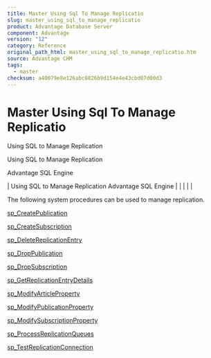```yaml
---
title: Master Using Sql To Manage Replicatio
slug: master_using_sql_to_manage_replicatio
product: Advantage Database Server
component: Advantage
version: "12"
category: Reference
original_path_html: master_using_sql_to_manage_replicatio.htm
source: Advantage CHM
tags:
  - master
checksum: a40079e8e126abc0826b9d154e4e43cbd07d00d3
---
```


# Master Using Sql To Manage Replicatio

Using SQL to Manage Replication

Using SQL to Manage Replication

Advantage SQL Engine

| Using SQL to Manage Replication  Advantage SQL Engine |  |  |  |  |

The following system procedures can be used to manage replication.

[sp\_CreatePublication](master_sp_createpublication.md)

[sp\_CreateSubscription](master_sp_createsubscription.md)

[sp\_DeleteReplicationEntry](master_sp_deletereplicationentry.md)

[sp\_DropPublication](master_sp_droppublication.md)

[sp\_DropSubscription](master_sp_dropsubscription.md)

[sp\_GetReplicationEntryDetails](master_sp_getreplicationentrydetails.md)

[sp\_ModifyArticleProperty](master_sp_modifyarticleproperty.md)

[sp\_ModifyPublicationProperty](master_sp_modifypublicationproperty.md)

[sp\_ModifySubscriptionProperty](master_sp_modifysubscriptionproperty.md)

[sp\_ProcessReplicationQueues](master_sp_processreplicationqueues.md)

[sp\_TestReplicationConnection](master_sp_testreplicationconnection.md)

